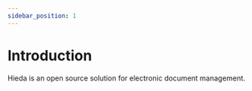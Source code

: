 ```yaml
---
sidebar_position: 1
---
```


# Introduction

Hieda is an open source solution for electronic document management.
